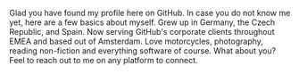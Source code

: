 Glad you have found my profile here on GitHub. 
In case you do not know me yet, here are a few basics about myself. 
Grew up in Germany, the Czech Republic, and Spain. Now serving GitHub's corporate clients throughout EMEA and based out of Amsterdam.
Love motorcycles, photography, reading non-fiction and everything software of course. 
What about you? Feel to reach out to me on any platform to connect. 
